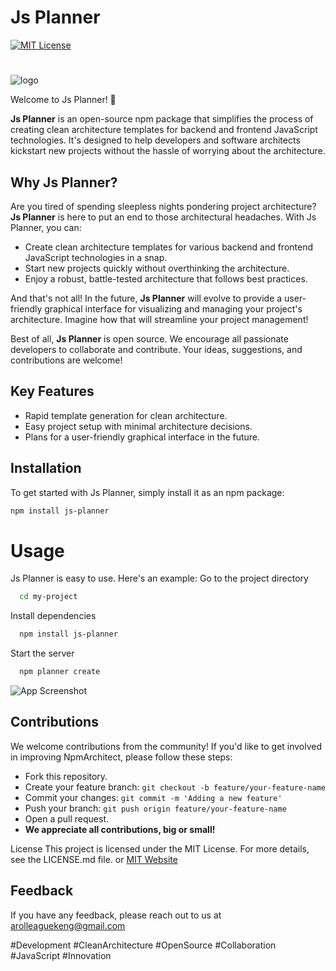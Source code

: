 # Js Planner
[![MIT License](https://img.shields.io/badge/License-MIT-green.svg)](https://choosealicense.com/licenses/mit/)
#
![logo](https://github.com/arolleaguekeng/Js-Planner/blob/main/assets/js-planner-logo.png)

Welcome to Js Planner! 🚀

**Js Planner** is an open-source npm package that simplifies the process of creating clean architecture templates for backend and frontend JavaScript technologies. It's designed to help developers and software architects kickstart new projects without the hassle of worrying about the architecture.

## Why Js Planner?

Are you tired of spending sleepless nights pondering project architecture? **Js Planner** is here to put an end to those architectural headaches. With Js Planner, you can:

- Create clean architecture templates for various backend and frontend JavaScript technologies in a snap.
- Start new projects quickly without overthinking the architecture.
- Enjoy a robust, battle-tested architecture that follows best practices.

And that's not all! In the future, **Js Planner** will evolve to provide a user-friendly graphical interface for visualizing and managing your project's architecture. Imagine how that will streamline your project management!

Best of all, **Js Planner** is open source. We encourage all passionate developers to collaborate and contribute. Your ideas, suggestions, and contributions are welcome!

## Key Features

- Rapid template generation for clean architecture.
- Easy project setup with minimal architecture decisions.
- Plans for a user-friendly graphical interface in the future.

## Installation

To get started with Js Planner, simply install it as an npm package:

```bash
npm install js-planner
```
# Usage
Js Planner is easy to use. Here's an example:
Go to the project directory

```bash
  cd my-project
```

Install dependencies

```bash
  npm install js-planner
```

Start the server

```bash
  npm planner create
```
![App Screenshot](https://via.placeholder.com/468x300?text=App+Screenshot+Here)



## Contributions

We welcome contributions from the community! If you'd like to get involved in improving NpmArchitect, please follow these steps:

- Fork this repository.
- Create your feature branch: `git checkout -b feature/your-feature-name`
- Commit your changes: `git commit -m 'Adding a new feature'`
- Push your branch: `git push origin feature/your-feature-name`
- Open a pull request.
- **We appreciate all contributions, big or small!**

License
This project is licensed under the MIT License. For more details, see the LICENSE.md file.
or [MIT Website](https://choosealicense.com/licenses/mit/)

## Feedback

If you have any feedback, please reach out to us at arolleaguekeng@gmail.com



#Development #CleanArchitecture #OpenSource #Collaboration #JavaScript #Innovation
